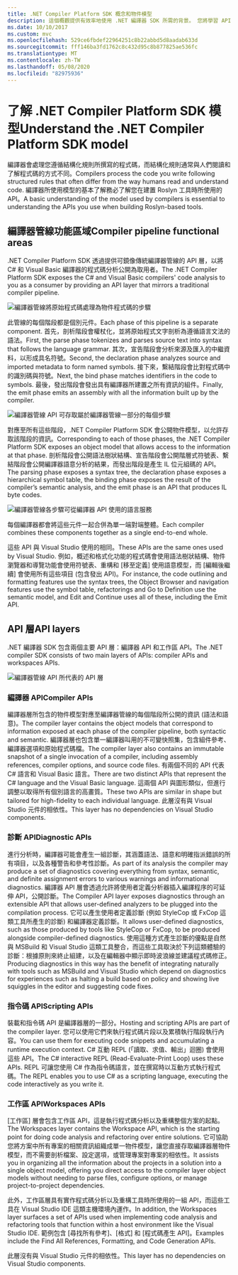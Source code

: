 ```yaml
---
title: .NET Compiler Platform SDK 概念和物件模型
description: 這個概觀提供有效率地使用 .NET 編譯器 SDK 所需的背景。 您將學習 API 層、所含的主要類型和整體物件模型。
ms.date: 10/10/2017
ms.custom: mvc
ms.openlocfilehash: 529ce6fbdef22964251c8b22abbd5d8aadab633d
ms.sourcegitcommit: fff146ba3fd1762c8c432d95c8b877825ae536fc
ms.translationtype: MT
ms.contentlocale: zh-TW
ms.lasthandoff: 05/08/2020
ms.locfileid: "82975936"
---
```

# <a name="understand-the-net-compiler-platform-sdk-model"></a><span data-ttu-id="1e0b2-104">了解 .NET Compiler Platform SDK 模型</span><span class="sxs-lookup"><span data-stu-id="1e0b2-104">Understand the .NET Compiler Platform SDK model</span></span>

<span data-ttu-id="1e0b2-105">編譯器會處理您遵循結構化規則所撰寫的程式碼，而結構化規則通常與人們閱讀和了解程式碼的方式不同。</span><span class="sxs-lookup"><span data-stu-id="1e0b2-105">Compilers process the code you write following structured rules that often differ from the way humans read and understand code.</span></span> <span data-ttu-id="1e0b2-106">編譯器所使用模型的基本了解務必了解您在建置 Roslyn 工具時所使用的 API。</span><span class="sxs-lookup"><span data-stu-id="1e0b2-106">A basic understanding of the model used by compilers is essential to understanding the APIs you use when building Roslyn-based tools.</span></span>

## <a name="compiler-pipeline-functional-areas"></a><span data-ttu-id="1e0b2-107">編譯器管線功能區域</span><span class="sxs-lookup"><span data-stu-id="1e0b2-107">Compiler pipeline functional areas</span></span>

<span data-ttu-id="1e0b2-108">.NET Compiler Platform SDK 透過提供可鏡像傳統編譯器管線的 API 層，以將 C# 和 Visual Basic 編譯器的程式碼分析公開為取用者。</span><span class="sxs-lookup"><span data-stu-id="1e0b2-108">The .NET Compiler Platform SDK exposes the C# and Visual Basic compilers' code analysis to you as a consumer by providing an API layer that mirrors a traditional compiler pipeline.</span></span>

![編譯器管線將原始程式碼處理為物件程式碼的步驟](media/compiler-api-model/compiler-pipeline.png)

<span data-ttu-id="1e0b2-110">此管線的每個階段都是個別元件。</span><span class="sxs-lookup"><span data-stu-id="1e0b2-110">Each phase of this pipeline is a separate component.</span></span> <span data-ttu-id="1e0b2-111">首先，剖析階段會權杖化，並將原始程式文字剖析為遵循語言文法的語法。</span><span class="sxs-lookup"><span data-stu-id="1e0b2-111">First, the parse phase tokenizes and parses source text into syntax that follows the language grammar.</span></span> <span data-ttu-id="1e0b2-112">其次，宣告階段會分析來源及匯入的中繼資料，以形成具名符號。</span><span class="sxs-lookup"><span data-stu-id="1e0b2-112">Second, the declaration phase analyzes source and imported metadata to form named symbols.</span></span> <span data-ttu-id="1e0b2-113">接下來，繫結階段會比對程式碼中的識別碼與符號。</span><span class="sxs-lookup"><span data-stu-id="1e0b2-113">Next, the bind phase matches identifiers in the code to symbols.</span></span> <span data-ttu-id="1e0b2-114">最後，發出階段會發出具有編譯器所建置之所有資訊的組件。</span><span class="sxs-lookup"><span data-stu-id="1e0b2-114">Finally, the emit phase emits an assembly with all the information built up by the compiler.</span></span>

![編譯器管線 API 可存取屬於編譯器管線一部分的每個步驟](media/compiler-api-model/compiler-pipeline-api.png)

<span data-ttu-id="1e0b2-116">對應至所有這些階段，.NET Compiler Platform SDK 會公開物件模型，以允許存取該階段的資訊。</span><span class="sxs-lookup"><span data-stu-id="1e0b2-116">Corresponding to each of those phases, the .NET Compiler Platform SDK exposes an object model that allows access to the information at that phase.</span></span> <span data-ttu-id="1e0b2-117">剖析階段會公開語法樹狀結構、宣告階段會公開階層式符號表、繫結階段會公開編譯器語意分析的結果，而發出階段是產生 IL 位元組碼的 API。</span><span class="sxs-lookup"><span data-stu-id="1e0b2-117">The parsing phase exposes a syntax tree, the declaration phase exposes a hierarchical symbol table, the binding phase exposes the result of the compiler’s semantic analysis, and the emit phase is an API that produces IL byte codes.</span></span>

![編譯器管線各步驟可從編譯器 API 使用的語言服務](media/compiler-api-model/compiler-pipeline-lang-svc.png)

<span data-ttu-id="1e0b2-119">每個編譯器都會將這些元件一起合併為單一端對端整體。</span><span class="sxs-lookup"><span data-stu-id="1e0b2-119">Each compiler combines these components together as a single end-to-end whole.</span></span>

<span data-ttu-id="1e0b2-120">這些 API 與 Visual Studio 使用的相同。</span><span class="sxs-lookup"><span data-stu-id="1e0b2-120">These APIs are the same ones used by Visual Studio.</span></span> <span data-ttu-id="1e0b2-121">例如，概述和格式化功能的程式碼會使用語法樹狀結構、物件瀏覽器和導覽功能會使用符號表、重構和 [移至定義] 使用語意模型，而 [編輯後繼續] 會使用所有這些項目 (包含發出 API)。</span><span class="sxs-lookup"><span data-stu-id="1e0b2-121">For instance, the code outlining and formatting features use the syntax trees, the Object Browser and navigation features use the symbol table, refactorings and Go to Definition use the semantic model, and Edit and Continue uses all of these, including the Emit API.</span></span>

## <a name="api-layers"></a><span data-ttu-id="1e0b2-122">API 層</span><span class="sxs-lookup"><span data-stu-id="1e0b2-122">API layers</span></span>

<span data-ttu-id="1e0b2-123">.NET 編譯器 SDK 包含兩個主要 API 層：編譯器 API 和工作區 API。</span><span class="sxs-lookup"><span data-stu-id="1e0b2-123">The .NET compiler SDK consists of two main layers of APIs: compiler APIs and workspaces APIs.</span></span>

![編譯器管線 API 所代表的 API 層](media/compiler-api-model/api-layers.png)

### <a name="compiler-apis"></a><span data-ttu-id="1e0b2-125">編譯器 API</span><span class="sxs-lookup"><span data-stu-id="1e0b2-125">Compiler APIs</span></span>

<span data-ttu-id="1e0b2-126">編譯器層所包含的物件模型對應至編譯器管線的每個階段所公開的資訊 (語法和語意)。</span><span class="sxs-lookup"><span data-stu-id="1e0b2-126">The compiler layer contains the object models that correspond to information exposed at each phase of the compiler pipeline, both syntactic and semantic.</span></span> <span data-ttu-id="1e0b2-127">編譯器層也包含單一編譯器叫用的不可變快照集，包含組件參考、編譯器選項和原始程式碼檔。</span><span class="sxs-lookup"><span data-stu-id="1e0b2-127">The compiler layer also contains an immutable snapshot of a single invocation of a compiler, including assembly references, compiler options, and source code files.</span></span> <span data-ttu-id="1e0b2-128">有兩個不同的 API 代表 C# 語言和 Visual Basic 語言。</span><span class="sxs-lookup"><span data-stu-id="1e0b2-128">There are two distinct APIs that represent the C# language and the Visual Basic language.</span></span> <span data-ttu-id="1e0b2-129">這兩個 API 與圖形類似，但進行調整以取得所有個別語言的高畫質。</span><span class="sxs-lookup"><span data-stu-id="1e0b2-129">These two APIs are similar in shape but tailored for high-fidelity to each individual language.</span></span> <span data-ttu-id="1e0b2-130">此層沒有與 Visual Studio 元件的相依性。</span><span class="sxs-lookup"><span data-stu-id="1e0b2-130">This layer has no dependencies on Visual Studio components.</span></span>

### <a name="diagnostic-apis"></a><span data-ttu-id="1e0b2-131">診斷 API</span><span class="sxs-lookup"><span data-stu-id="1e0b2-131">Diagnostic APIs</span></span>

<span data-ttu-id="1e0b2-132">進行分析時，編譯器可能會產生一組診斷，其涵蓋語法、語意和明確指派錯誤的所有項目，以及各種警告和參考性診斷。</span><span class="sxs-lookup"><span data-stu-id="1e0b2-132">As part of its analysis the compiler may produce a set of diagnostics covering everything from syntax, semantic, and definite assignment errors to various warnings and informational diagnostics.</span></span> <span data-ttu-id="1e0b2-133">編譯器 API 層會透過允許將使用者定義分析器插入編譯程序的可延伸 API，公開診斷。</span><span class="sxs-lookup"><span data-stu-id="1e0b2-133">The Compiler API layer exposes diagnostics through an extensible API that allows user-defined analyzers to be plugged into the compilation process.</span></span> <span data-ttu-id="1e0b2-134">它可以產生使用者定義診斷 (例如 StyleCop 或 FxCop 這類工具所產生的診斷) 和編譯器定義診斷。</span><span class="sxs-lookup"><span data-stu-id="1e0b2-134">It allows user-defined diagnostics, such as those produced by tools like StyleCop or FxCop, to be produced alongside compiler-defined diagnostics.</span></span> <span data-ttu-id="1e0b2-135">使用這種方式產生診斷的優點是自然與 MSBuild 和 Visual Studio 這類工具整合，而這些工具取決於下列這類體驗的診斷：根據原則來終止組建，以及在編輯器中顯示即時波浪線並建議程式碼修正。</span><span class="sxs-lookup"><span data-stu-id="1e0b2-135">Producing diagnostics in this way has the benefit of integrating naturally with tools such as MSBuild and Visual Studio which depend on diagnostics for experiences such as halting a build based on policy and showing live squiggles in the editor and suggesting code fixes.</span></span>

### <a name="scripting-apis"></a><span data-ttu-id="1e0b2-136">指令碼 API</span><span class="sxs-lookup"><span data-stu-id="1e0b2-136">Scripting APIs</span></span>

<span data-ttu-id="1e0b2-137">裝載和指令碼 API 是編譯器層的一部分。</span><span class="sxs-lookup"><span data-stu-id="1e0b2-137">Hosting and scripting APIs are part of the compiler layer.</span></span> <span data-ttu-id="1e0b2-138">您可以使用它們來執行程式碼片段以及累積執行階段執行內容。</span><span class="sxs-lookup"><span data-stu-id="1e0b2-138">You can use them for executing code snippets and accumulating a runtime execution context.</span></span>
<span data-ttu-id="1e0b2-139">C# 互動 REPL (「讀取、求值、輸出」迴圈) 會使用這些 API。</span><span class="sxs-lookup"><span data-stu-id="1e0b2-139">The C# interactive REPL (Read-Evaluate-Print Loop) uses these APIs.</span></span> <span data-ttu-id="1e0b2-140">REPL 可讓您使用 C# 作為指令碼語言，並在撰寫時以互動方式執行程式碼。</span><span class="sxs-lookup"><span data-stu-id="1e0b2-140">The REPL enables you to use C# as a scripting language, executing the code interactively as you write it.</span></span>

### <a name="workspaces-apis"></a><span data-ttu-id="1e0b2-141">工作區 API</span><span class="sxs-lookup"><span data-stu-id="1e0b2-141">Workspaces APIs</span></span>

<span data-ttu-id="1e0b2-142">[工作區] 層會包含工作區 API，這是執行程式碼分析以及重構整個方案的起點。</span><span class="sxs-lookup"><span data-stu-id="1e0b2-142">The Workspaces layer contains the Workspace API, which is the starting point for doing code analysis and refactoring over entire solutions.</span></span> <span data-ttu-id="1e0b2-143">它可協助您將方案中所有專案的相關資訊組織成單一物件模型，讓您直接存取編譯器層物件模型，而不需要剖析檔案、設定選項，或管理專案對專案的相依性。</span><span class="sxs-lookup"><span data-stu-id="1e0b2-143">It assists you in organizing all the information about the projects in a solution into a single object model, offering you direct access to the compiler layer object models without needing to parse files, configure options, or manage project-to-project dependencies.</span></span>

<span data-ttu-id="1e0b2-144">此外，工作區層具有實作程式碼分析以及重構工具時所使用的一組 API，而這些工具在 Visual Studio IDE 這類主機環境內運作。</span><span class="sxs-lookup"><span data-stu-id="1e0b2-144">In addition, the Workspaces layer surfaces a set of APIs used when implementing code analysis and refactoring tools that function within a host environment like the Visual Studio IDE.</span></span> <span data-ttu-id="1e0b2-145">範例包含 [尋找所有參考]、[格式] 和 [程式碼產生 API]。</span><span class="sxs-lookup"><span data-stu-id="1e0b2-145">Examples include the Find All References, Formatting, and Code Generation APIs.</span></span>

<span data-ttu-id="1e0b2-146">此層沒有與 Visual Studio 元件的相依性。</span><span class="sxs-lookup"><span data-stu-id="1e0b2-146">This layer has no dependencies on Visual Studio components.</span></span>
